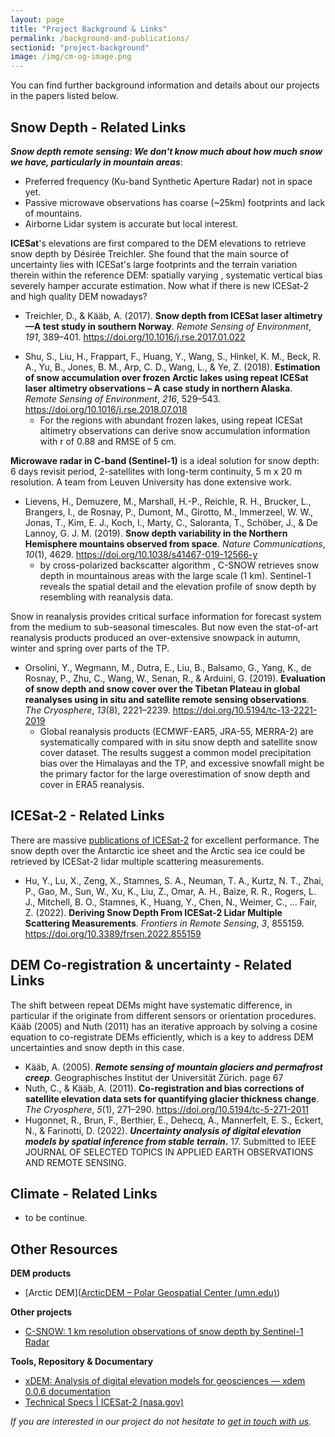 ```yaml
---
layout: page
title: "Project Background & Links"
permalink: /background-and-publications/
sectionid: "project-background"
image: /img/cm-og-image.png
---
```


You can find further background information and details about our projects in the papers listed below.





## Snow Depth - Related Links

***Snow depth remote sensing: We don't know much about how much snow we have, particularly in mountain areas***:

- Preferred frequency (Ku-band Synthetic Aperture Radar) not in space yet.
- Passive microwave observations has coarse (~25km) footprints and lack of mountains.
- Airborne Lidar system is accurate but local interest.

**ICESat**'s elevations are first compared to the DEM elevations to retrieve snow depth by Désirée Treichler. She found that the main source of uncertainty lies with ICESat's large footprints and the terrain variation therein within the reference DEM: spatially varying , systematic vertical bias severely hamper accurate estimation. Now what if there is new ICESat-2 and high quality DEM nowadays?

 * Treichler, D., & Kääb, A. (2017). **Snow depth from ICESat laser altimetry—A test study in southern Norway**. *Remote Sensing of Environment*, *191*, 389–401. https://doi.org/10.1016/j.rse.2017.01.022

- Shu, S., Liu, H., Frappart, F., Huang, Y., Wang, S., Hinkel, K. M., Beck, R. A., Yu, B., Jones, B. M., Arp, C. D., Wang, L., & Ye, Z. (2018). **Estimation of snow accumulation over frozen Arctic lakes using repeat ICESat laser altimetry observations – A case study in northern Alaska**. *Remote Sensing of Environment*, *216*, 529–543. https://doi.org/10.1016/j.rse.2018.07.018
  - For the regions with abundant frozen lakes, using repeat ICESat altimetry observations can derive snow accumulation information with r of 0.88 and RMSE of 5 cm.

**Microwave radar in C-band (Sentinel-1)** is a ideal solution for snow depth: 6 days revisit period, 2-satellites with long-term continuity, 5 m x 20 m resolution. A team from Leuven University has done extensive work.

 * Lievens, H., Demuzere, M., Marshall, H.-P., Reichle, R. H., Brucker, L., Brangers, I., de Rosnay, P., Dumont, M., Girotto, M., Immerzeel, W. W., Jonas, T., Kim, E. J., Koch, I., Marty, C., Saloranta, T., Schöber, J., & De Lannoy, G. J. M. (2019). **Snow depth variability in the Northern Hemisphere mountains observed from space**. *Nature Communications*, *10*(1), 4629. https://doi.org/10.1038/s41467-019-12566-y
     * by cross-polarized backscatter algorithm , C-SNOW retrieves snow depth in mountainous areas with the large scale (1 km). Sentinel-1 reveals the spatial detail and the elevation profile of snow depth by resembling with reanalysis data.

Snow in reanalysis provides critical surface information for forecast system from the medium to sub-seasonal timescales. But now even the stat-of-art reanalysis products produced an over-extensive snowpack in autumn, winter and spring over parts of the TP.

 * Orsolini, Y., Wegmann, M., Dutra, E., Liu, B., Balsamo, G., Yang, K., de Rosnay, P., Zhu, C., Wang, W., Senan, R., & Arduini, G. (2019). **Evaluation of snow depth and snow cover over the Tibetan Plateau in global reanalyses using in situ and satellite remote sensing observations**. *The Cryosphere*, *13*(8), 2221–2239. https://doi.org/10.5194/tc-13-2221-2019
     * Global reanalysis products (ECMWF-EAR5, JRA-55, MERRA-2) are systematically compared with in situ snow depth and satellite snow cover dataset. The results suggest a common model precipitation bias over the Himalayas and the TP, and excessive snowfall might be the primary factor for the large overestimation of snow depth and cover in ERA5 reanalysis.


## ICESat-2 - Related Links

There are massive [publications of ICESat-2](https://icesat-2.gsfc.nasa.gov/publications) for excellent performance. The snow depth over the Antarctic ice sheet and the Arctic sea ice could be retrieved by ICESat-2 lidar multiple scattering measurements.

- Hu, Y., Lu, X., Zeng, X., Stamnes, S. A., Neuman, T. A., Kurtz, N. T., Zhai, P., Gao, M., Sun, W., Xu, K., Liu, Z., Omar, A. H., Baize, R. R., Rogers, L. J., Mitchell, B. O., Stamnes, K., Huang, Y., Chen, N., Weimer, C., … Fair, Z. (2022). **Deriving Snow Depth From ICESat-2 Lidar Multiple Scattering Measurements**. *Frontiers in Remote Sensing*, *3*, 855159. https://doi.org/10.3389/frsen.2022.855159

## DEM Co-registration & uncertainty - Related Links

The shift between repeat DEMs might have systematic difference, in particular if the originate from different sensors or orientation procedures.  Kääb (2005) and Nuth (2011) has an iterative approach by solving a cosine equation to co-registrate DEMs efficiently, which is a key to address DEM uncertainties and snow depth in this case.

 * Kääb, A. (2005). ***Remote sensing of mountain glaciers and permafrost creep***. Geographisches Institut der Universität Zürich. page 67
 * Nuth, C., & Kääb, A. (2011). **Co-registration and bias corrections of satellite elevation data sets for quantifying glacier thickness change**. *The Cryosphere*, *5*(1), 271–290. https://doi.org/10.5194/tc-5-271-2011
 * Hugonnet, R., Brun, F., Berthier, E., Dehecq, A., Mannerfelt, E. S., Eckert, N., & Farinotti, D. (2022). ***Uncertainty analysis of digital elevation models by spatial inference from stable terrain*.** 17. Submitted to IEEE JOURNAL OF SELECTED TOPICS IN APPLIED EARTH OBSERVATIONS AND REMOTE SENSING.

## Climate - Related Links
 * to be continue.

## Other Resources

**DEM products**

 * [Arctic DEM]([ArcticDEM – Polar Geospatial Center (umn.edu)](https://www.pgc.umn.edu/data/arcticdem/))

**Other projects**

- [C-SNOW: 1 km resolution observations of snow depth by Sentinel-1 Radar ](https://ees.kuleuven.be/project/c-snow)

**Tools, Repository & Documentary** 

- [xDEM: Analysis of digital elevation models for geosciences — xdem 0.0.6 documentation](https://xdem.readthedocs.io/en/latest/)
- [Technical Specs | ICESat-2 (nasa.gov)](https://icesat-2.gsfc.nasa.gov/science/specs)



_If you are interested in our project do not hesitate to [get in touch with us](/about-us.html/)._